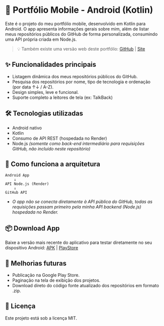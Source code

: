 # 📱 Portfólio Mobile - Android (Kotlin)
Este é o projeto do meu portfólio mobile, desenvolvido em Kotlin para Android. O app apresenta informações gerais sobre mim, além de listar meus repositórios públicos do GitHub de forma personalizada, consumindo uma API própria criada em Node.js.
> 💡 Também existe uma versão web deste portfólio: [GitHub](https://github.com/SoaresCRF/web-portfolio "Projeto no GitHub") | [Site](https://soarescrf.github.io/web-portfolio/ "Versão web")

## ✨ Funcionalidades principais
- Listagem dinâmica dos meus repositórios públicos do GitHub.
- Pesquisa dos repositórios por nome, tipo de tecnologia e ordenação (por data ↑↓ / A-Z).
- Design simples, leve e funcional.
- Suporte completo a leitores de tela (ex: TalkBack)

## 🛠️ Tecnologias utilizadas
- Android nativo
- Kotlin
- Consumo de API REST (hospedada no Render)
- Node.js *(somente como back-end intermediário para requisições GitHub, não incluído neste repositório)*

## 🔌 Como funciona a arquitetura
```plaintext
Android App
    ↓
API Node.js (Render)
    ↓
GitHub API
```
- *O app não se conecta diretamente à API pública do GitHub, todas as requisições passam primeiro pela minha API backend (Node.js) hospedada no Render.*

## 📦 Download App
Baixe a versão mais recente do aplicativo para testar diretamente no seu dispositivo Android: [APK](https://github.com/SoaresCRF/kotlin-mobile-portfolio/releases/download/v1.3.0/soares-v1.3.0.apk "Download do APK") | [PlayStore](# "Ver na PlayStore")

## 📌 Melhorias futuras
- Publicação na Google Play Store.
- Paginação na tela de exibição dos projetos.
- Download direto do código fonte atualizado dos repositórios em formato .zip.  

## 📄 Licença
Este projeto está sob a licença MIT.